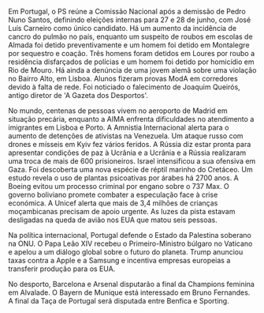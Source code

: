 Em Portugal, o PS reúne a Comissão Nacional após a demissão de Pedro Nuno Santos, definindo eleições internas para 27 e 28 de junho, com José Luís Carneiro como único candidato. Há um aumento da incidência de cancro do pulmão no país, enquanto um suspeito de roubos em escolas de Almada foi detido preventivamente e um homem foi detido em Montalegre por sequestro e coação. Três homens foram detidos em Loures por roubo a residência disfarçados de polícias e um homem foi detido por homicídio em Rio de Mouro. Há ainda a denúncia de uma jovem alemã sobre uma violação no Bairro Alto, em Lisboa. Alunos fizeram provas ModA em corredores devido à falta de rede. Foi noticiado o falecimento de Joaquim Queirós, antigo diretor de 'A Gazeta dos Desportos'.

No mundo, centenas de pessoas vivem no aeroporto de Madrid em situação precária, enquanto a AIMA enfrenta dificuldades no atendimento a imigrantes em Lisboa e Porto. A Amnistia Internacional alerta para o aumento de detenções de ativistas na Venezuela.  Um ataque russo com drones e mísseis em Kyiv fez vários feridos.  A Rússia diz estar pronta para apresentar condições de paz à Ucrânia e a Ucrânia e a Rússia realizaram uma troca de mais de 600 prisioneiros. Israel intensificou a sua ofensiva em Gaza. Foi descoberta uma nova espécie de réptil marinho do Cretáceo. Um estudo revela o uso de plantas psicoativas por árabes há 2700 anos. A Boeing evitou um processo criminal por engano sobre o 737 Max. O governo boliviano promete combater a especulação face à crise económica. A Unicef alerta que mais de 3,4 milhões de crianças moçambicanas precisam de apoio urgente. As luzes da pista estavam desligadas na queda de avião nos EUA que matou seis pessoas.

Na política internacional, Portugal defende o Estado da Palestina soberano na ONU. O Papa Leão XIV recebeu o Primeiro-Ministro búlgaro no Vaticano e apelou a um diálogo global sobre o futuro do planeta. Trump anunciou taxas contra a Apple e a Samsung e incentiva empresas europeias a transferir produção para os EUA.

No desporto, Barcelona e Arsenal disputarão a final da Champions feminina em Alvalade. O Bayern de Munique está interessado em Bruno Fernandes. A final da Taça de Portugal será disputada entre Benfica e Sporting.